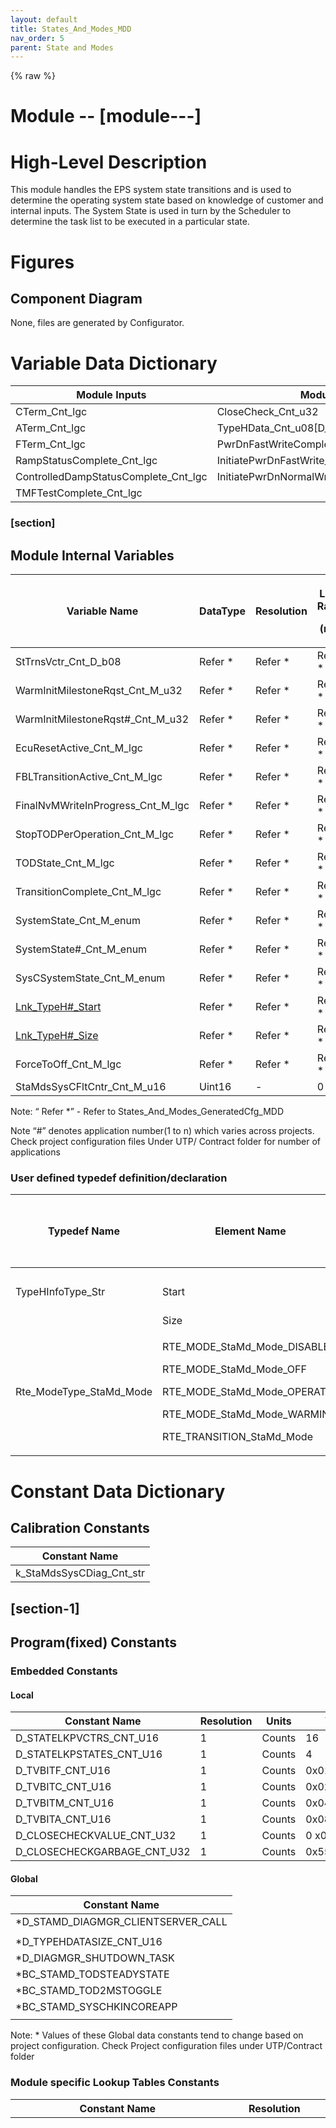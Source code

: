 ```yaml
---
layout: default
title: States_And_Modes_MDD
nav_order: 5
parent: State and Modes
---
```

{% raw %}
# Module --  [module---]

# High-Level Description

This module handles the EPS system state transitions and is used to
determine the operating system state based on knowledge of customer and
internal inputs. The System State is used in turn by the Scheduler to
determine the task list to be executed in a particular state.

# Figures

## Component Diagram 

None, files are generated by Configurator.

#  Variable Data Dictionary

| Module Inputs                        | Module Outputs                               |
|------------------------------------|------------------------------------|
| CTerm_Cnt_lgc                        | CloseCheck_Cnt_u32                           |
| ATerm_Cnt_lgc                        | TypeHData_Cnt_u08\[D_TYPEHDATASIZE_CNT_U16\] |
| FTerm_Cnt_lgc                        | PwrDnFastWriteComplete_Cnt_lgc               |
| RampStatusComplete_Cnt_lgc           | InitiatePwrDnFastWrite_Cnt_lgc               |
| ControlledDampStatusComplete_Cnt_lgc | InitiatePwrDnNormalWrite_Cnt_lgc             |
| TMFTestComplete_Cnt_lgc              |                                              |

###  [section]

## Module Internal Variables

<table>
<colgroup>
<col style="width: 19%" />
<col style="width: 8%" />
<col style="width: 7%" />
<col style="width: 8%" />
<col style="width: 7%" />
<col style="width: 6%" />
<col style="width: 42%" />
</colgroup>
<thead>
<tr class="header">
<th>Variable Name</th>
<th>DataType</th>
<th>Resolution</th>
<th><p>Legal Range</p>
<p>(min)</p></th>
<th><p>Legal Range</p>
<p>(max)</p></th>
<th>Multiplicity</th>
<th>Software Segment</th>
</tr>
</thead>
<tbody>
<tr class="odd">
<td>StTrnsVctr_Cnt_D_b08</td>
<td>Refer *</td>
<td>Refer *</td>
<td>Refer *</td>
<td>Refer *</td>
<td>1:1</td>
<td>STAMD#_START_SEC_VAR_CLEARED_8</td>
</tr>
<tr class="even">
<td>WarmInitMilestoneRqst_Cnt_M_u32</td>
<td>Refer *</td>
<td>Refer *</td>
<td>Refer *</td>
<td>Refer *</td>
<td>1:1</td>
<td>STAMD#_START_SEC_VAR_CLEARED_32</td>
</tr>
<tr class="odd">
<td>WarmInitMilestoneRqst#_Cnt_M_u32</td>
<td>Refer *</td>
<td>Refer *</td>
<td>Refer *</td>
<td>Refer *</td>
<td>0:n</td>
<td>STAMD#_START_SEC_VAR_CLEARED_32</td>
</tr>
<tr class="even">
<td>EcuResetActive_Cnt_M_lgc</td>
<td>Refer *</td>
<td>Refer *</td>
<td>Refer *</td>
<td>Refer *</td>
<td><u>1:1</u></td>
<td><u>STAMD#_START_SEC_VAR_CLEARED_BOOLEAN</u></td>
</tr>
<tr class="odd">
<td>FBLTransitionActive_Cnt_M_lgc</td>
<td>Refer *</td>
<td>Refer *</td>
<td>Refer *</td>
<td>Refer *</td>
<td><u>1:1</u></td>
<td><u>STAMD#_START_SEC_VAR_CLEARED_BOOLEAN</u></td>
</tr>
<tr class="even">
<td>FinalNvMWriteInProgress_Cnt_M_lgc</td>
<td>Refer *</td>
<td>Refer *</td>
<td>Refer *</td>
<td>Refer *</td>
<td>1:1</td>
<td>STAMD#_START_SEC_VAR_CLEARED_BOOLEAN</td>
</tr>
<tr class="odd">
<td>StopTODPerOperation_Cnt_M_lgc</td>
<td>Refer *</td>
<td>Refer *</td>
<td>Refer *</td>
<td>Refer *</td>
<td>1:1</td>
<td>STAMD#_START_SEC_VAR_CLEARED_BOOLEAN</td>
</tr>
<tr class="even">
<td>TODState_Cnt_M_lgc</td>
<td>Refer *</td>
<td>Refer *</td>
<td>Refer *</td>
<td>Refer *</td>
<td>1:1</td>
<td>STAMD#_START_SEC_VAR_CLEARED_BOOLEAN</td>
</tr>
<tr class="odd">
<td>TransitionComplete_Cnt_M_lgc</td>
<td>Refer *</td>
<td>Refer *</td>
<td>Refer *</td>
<td>Refer *</td>
<td>1:1</td>
<td>STAMD#_START_SEC_VAR_CLEARED_BOOLEAN</td>
</tr>
<tr class="even">
<td>SystemState_Cnt_M_enum</td>
<td>Refer *</td>
<td>Refer *</td>
<td>Refer *</td>
<td>Refer *</td>
<td>1:1</td>
<td>STAMD#_START_SEC_VAR_INIT_UNSPECIFIED</td>
</tr>
<tr class="odd">
<td>SystemState#_Cnt_M_enum</td>
<td>Refer *</td>
<td>Refer *</td>
<td>Refer *</td>
<td>Refer *</td>
<td>0:n</td>
<td>STAMD#_START_SEC_VAR_INIT_UNSPECIFIED</td>
</tr>
<tr class="even">
<td>SysCSystemState_Cnt_M_enum</td>
<td>Refer *</td>
<td>Refer *</td>
<td>Refer *</td>
<td>Refer *</td>
<td>1:1</td>
<td>STAMD#_START_SEC_VAR_INIT_UNSPECIFIED</td>
</tr>
<tr class="odd">
<td><u>Lnk_TypeH#_Start</u></td>
<td>Refer *</td>
<td>Refer *</td>
<td>Refer *</td>
<td>Refer *</td>
<td>0:n</td>
<td>AP_STAMD_CONST</td>
</tr>
<tr class="even">
<td><u>Lnk_TypeH#_Size</u></td>
<td>Refer *</td>
<td>Refer *</td>
<td>Refer *</td>
<td>Refer *</td>
<td>0:n</td>
<td>AP_STAMD_CONST</td>
</tr>
<tr class="odd">
<td>ForceToOff_Cnt_M_lgc</td>
<td>Refer *</td>
<td>Refer *</td>
<td>Refer *</td>
<td>Refer *</td>
<td>1:1</td>
<td>STAMD#_START_SEC_VAR_CLEARED_BOOLEAN</td>
</tr>
<tr class="even">
<td>StaMdsSysCFltCntr_Cnt_M_u16</td>
<td>Uint16</td>
<td>-</td>
<td>0</td>
<td>255</td>
<td>-</td>
<td>AP_STAMD_VAR</td>
</tr>
</tbody>
</table>

Note: “ Refer \*” - Refer to States_And_Modes_GeneratedCfg_MDD

Note “#” denotes application number(1 to n) which varies across
projects. Check project configuration files Under UTP/ Contract folder
for number of applications

### User defined typedef definition/declaration 

<table>
<colgroup>
<col style="width: 37%" />
<col style="width: 24%" />
<col style="width: 16%" />
<col style="width: 11%" />
<col style="width: 11%" />
</colgroup>
<thead>
<tr class="header">
<th>Typedef Name</th>
<th>Element Name</th>
<th>User Defined Type</th>
<th><p>Legal Range</p>
<p>(min)</p></th>
<th><p>Legal Range</p>
<p>(max)</p></th>
</tr>
</thead>
<tbody>
<tr class="odd">
<td></td>
<td></td>
<td></td>
<td></td>
<td></td>
</tr>
<tr class="even">
<td>TypeHInfoType_Str</td>
<td>Start</td>
<td>Const uint8 pointer</td>
<td>0</td>
<td>Full</td>
</tr>
<tr class="odd">
<td></td>
<td>Size</td>
<td>Uint32</td>
<td>0</td>
<td>Full</td>
</tr>
<tr class="even">
<td>Rte_ModeType_StaMd_Mode</td>
<td><p>RTE_MODE_StaMd_Mode_DISABLE</p>
<p>RTE_MODE_StaMd_Mode_OFF</p>
<p>RTE_MODE_StaMd_Mode_OPERATE</p>
<p>RTE_MODE_StaMd_Mode_WARMINIT</p>
<p>RTE_TRANSITION_StaMd_Mode</p></td>
<td>N/A</td>
<td>N/A</td>
<td>N/A</td>
</tr>
</tbody>
</table>

# Constant Data Dictionary

## Calibration Constants

| Constant Name            |
|--------------------------|
| k_StaMdsSysCDiag_Cnt_str |

##  [section-1]

## Program(fixed) Constants

### Embedded Constants

#### Local

| Constant Name               | Resolution | Units  | Value       |
|-----------------------------|------------|--------|-------------|
| D_STATELKPVCTRS_CNT_U16     | 1          | Counts | 16          |
| D_STATELKPSTATES_CNT_U16    | 1          | Counts | 4           |
| D_TVBITF_CNT_U16            | 1          | Counts | 0x01        |
| D_TVBITC_CNT_U16            | 1          | Counts | 0x02        |
| D_TVBITM_CNT_U16            | 1          | Counts | 0x04        |
| D_TVBITA_CNT_U16            | 1          | Counts | 0x08        |
| D_CLOSECHECKVALUE_CNT_U32   | 1          | Counts | 0 x00FF00FF |
| D_CLOSECHECKGARBAGE_CNT_U32 | 1          | Counts | 0x5555AAAA  |

#### Global

| Constant Name                                       |
|-----------------------------------------------------|
| \*D_STAMD_DIAGMGR_CLIENTSERVER_CALL                 |
|                                                     |
| \*D_TYPEHDATASIZE_CNT_U16                           |
| <span class="mark">\*D_DIAGMGR_SHUTDOWN_TASK</span> |
| \*BC_STAMD_TODSTEADYSTATE                           |
| \*BC_STAMD_TOD2MSTOGGLE                             |
| \*BC_STAMD_SYSCHKINCOREAPP                          |
|                                                     |

Note: \* Values of these Global data constants tend to change based on
project configuration. Check Project configuration files under
UTP/Contract folder

### Module specific Lookup Tables Constants

<table style="width:100%;">
<colgroup>
<col style="width: 32%" />
<col style="width: 11%" />
<col style="width: 40%" />
<col style="width: 16%" />
</colgroup>
<thead>
<tr class="header">
<th>Constant Name</th>
<th>Resolution</th>
<th>Value</th>
<th>Software Segment</th>
</tr>
</thead>
<tbody>
<tr class="odd">
<td>Rte_ModeType_StaMd_Mode t_StateLkpTbl_Cnt_u8
[D_STATELKPSTATES_CNT_U16] [D_STATELKPVCTRS_CNT_U16]</td>
<td>N/A</td>
<td><p>{ {RTE_MODE_StaMd_Mode_OFF,</p>
<blockquote>
<p>RTE_MODE_StaMd_Mode_OFF,</p>
<p>RTE_MODE_StaMd_Mode_OFF,</p>
<p>RTE_MODE_StaMd_Mode_OFF,</p>
<p>RTE_MODE_StaMd_Mode_OFF,</p>
<p>RTE_MODE_StaMd_Mode_OFF,</p>
<p>RTE_MODE_StaMd_Mode_OFF,</p>
<p>RTE_MODE_StaMd_Mode_OFF,</p>
<p>RTE_MODE_StaMd_Mode_DISABLE,</p>
<p>RTE_MODE_StaMd_Mode_DISABLE,</p>
<p>RTE_MODE_StaMd_Mode_WARMINIT,</p>
<p>RTE_MODE_StaMd_Mode_DISABLE,</p>
<p>RTE_MODE_StaMd_Mode_ DISABLE,</p>
<p>RTE_MODE_StaMd_Mode_ DISABLE,</p>
<p>RTE_MODE_StaMd_Mode_ WARMINIT,</p>
<p>RTE_MODE_StaMd_Mode_ DISABLE },</p>
</blockquote>
<p>{RTE_MODE_StaMd_Mode_OFF,</p>
<blockquote>
<p>RTE_MODE_StaMd_Mode_OFF,</p>
<p>RTE_MODE_StaMd_Mode_OFF,</p>
<p>RTE_MODE_StaMd_Mode_OFF,</p>
<p>RTE_MODE_StaMd_Mode_OFF,</p>
<p>RTE_MODE_StaMd_Mode_OFF,</p>
<p>RTE_MODE_StaMd_Mode_OFF,</p>
<p>RTE_MODE_StaMd_Mode_OFF,</p>
<p>RTE_MODE_StaMd_Mode_WARMINIT,</p>
<p>RTE_MODE_StaMd_Mode_WARMINIT,</p>
<p>RTE_MODE_StaMd_Mode_WARMINIT,</p>
<p>RTE_MODE_StaMd_Mode_WARMINIT,</p>
<p>RTE_MODE_StaMd_Mode_WARMINIT,</p>
<p>RTE_MODE_StaMd_Mode_WARMINIT,</p>
<p>RTE_MODE_StaMd_Mode_WARMINIT,</p>
<p>RTE_MODE_StaMd_Mode_WARMINIT},</p>
</blockquote>
<p>{RTE_MODE_StaMd_Mode_OPERATE,</p>
<blockquote>
<p>RTE_MODE_StaMd_Mode_OPERATE,</p>
<p>RTE_MODE_StaMd_Mode_OPERATE,</p>
<p>RTE_MODE_StaMd_Mode_OPERATE,</p>
<p>RTE_MODE_StaMd_Mode_DISABLE,</p>
<p>RTE_MODE_StaMd_Mode_DISABLE,</p>
<p>RTE_MODE_StaMd_Mode_DISABLE,</p>
<p>RTE_MODE_StaMd_Mode_DISABLE,</p>
<p>RTE_MODE_StaMd_Mode_OPERATE,</p>
<p>RTE_MODE_StaMd_Mode_OPERATE,</p>
<p>RTE_MODE_StaMd_Mode_OPERATE,</p>
<p>RTE_MODE_StaMd_Mode_OPERATE,</p>
<p>RTE_MODE_StaMd_Mode_DISABLE,</p>
<p>RTE_MODE_StaMd_Mode_DISABLE,</p>
<p>RTE_MODE_StaMd_Mode_DISABLE,</p>
<p>RTE_MODE_StaMd_Mode_DISABLE},</p>
</blockquote>
<p>{RTE_MODE_StaMd_Mode_DISABLE,</p>
<blockquote>
<p>RTE_MODE_StaMd_Mode_DISABLE,</p>
<p>RTE_MODE_StaMd_Mode_DISABLE,</p>
<p>RTE_MODE_StaMd_Mode_DISABLE,</p>
<p>RTE_MODE_StaMd_Mode_DISABLE,</p>
<p>RTE_MODE_StaMd_Mode_DISABLE,</p>
<p>RTE_MODE_StaMd_Mode_DISABLE,</p>
<p>RTE_MODE_StaMd_Mode_DISABLE,</p>
<p>RTE_MODE_StaMd_Mode_WARMINIT,</p>
<p>RTE_MODE_StaMd_Mode_DISABLE,</p>
<p>RTE_MODE_StaMd_Mode_WARMINIT,</p>
<p>RTE_MODE_StaMd_Mode_DISABLE,</p>
<p>RTE_MODE_StaMd_Mode_WARMINIT,</p>
<p>RTE_MODE_StaMd_Mode_DISABLE,</p>
<p>RTE_MODE_StaMd_Mode_OPERATE,</p>
<p>RTE_MODE_StaMd_Mode_DISABLE}</p>
</blockquote>
<p>}</p></td>
<td>CONST_UNSPECIFIED</td>
</tr>
<tr class="even">
<td>T_CurrentSystemState_Ptr_enum[ *SIZE]</td>
<td>N/A</td>
<td>Refer *</td>
<td>AP_STAMD_CONST</td>
</tr>
<tr class="odd">
<td>T_TypeHInfo_Cnt_Str[ *SIZE]</td>
<td>TypeHInfoType_Str</td>
<td>Refer *</td>
<td>AP_STAMD_CONST</td>
</tr>
<tr class="even">
<td>T_WarmInitMilestoneRqst_Ptr_enum[*SIZE]</td>
<td>N/A</td>
<td>Refer *</td>
<td>AP_STAMD_CONST</td>
</tr>
</tbody>
</table>

**Note:** The entries in the state lookup table rely on the fact that
generated values for the system state are maintained. If the generated
values are changed then the entries have to re arranged.

Note: \* SIZE for above tables varies across projects.Check Project
configuration files for size and elements of tables.**.**

Note: Refer \* **:** Refer to States_And_Modes_GeneratedCfg_MDD

# Functions/Macros used by the Sub-Modules 

## Library Functions / Macros 

The library functions / Macros that are called by the various sub
modules are identified below,

1.  

## Data Hiding Functions

None

## Global Functions/Macros Defined by this Module

### Process WarmInit Milestone Complete

|                      |                                         |             |     |     |
|--------------|-------------------------------|------------|--------|--------|
| **Function Name**    | MilestoneRqst_WarmInitMilestoneComplete | Type        | Min | Max |
| **Arguments Passed** | user                                    | StaMd_Users | 0   | 31  |
| **Return Value**     | None                                    |             |     |     |

#### Description

![](ElectricPowerSteering_TexasInstruments_FIAT_321_website/docs/StaMd/doc/mediax/media/image1.emf)

### Process WarmInit Milestone Not Complete

|                      |                                            |             |     |     |
|--------------|-------------------------------|------------|--------|--------|
| **Function Name**    | MilestoneRqst_WarmInitMilestoneNotComplete | Type        | Min | Max |
| **Arguments Passed** | user                                       | StaMd_Users | 0   | 31  |
| **Return Value**     | None                                       |             |     |     |

#### Description

![](ElectricPowerSteering_TexasInstruments_FIAT_321_website/docs/StaMd/doc/mediax/media/image2.emf)

### States and Modes ECU Reset

|                      |                     |      |     |     |
|----------------------|---------------------|------|-----|-----|
| **Function Name**    | StaMd_SCom_EcuReset | Type | Min | Max |
| **Arguments Passed** | none                |      |     |     |
| **Return Value**     | None                |      |     |     |

#### Description

EcuResetActive_Cnt_M_lgc = TRUE

### States and Modes prepare for FBL transition request

|                      |                             |      |     |     |
|----------------------|-----------------------------|------|-----|-----|
| **Function Name**    | StaMd_SCom_FBLTransitionReq | Type | Min | Max |
| **Arguments Passed** | none                        |      |     |     |
| **Return Value**     | None                        |      |     |     |

#### Description

FBLTransitionActive_Cnt_M_lgc = TRUE

### States and Modes Transition Function

|                      |             |      |     |     |
|----------------------|-------------|------|-----|-----|
| **Function Name**    | StaMd_Trns1 | Type | Min | Max |
| **Arguments Passed** | none        |      |     |     |
| **Return Value**     | None        |      |     |     |

#### Description

*Note: D_STAMD_DIAGMGR_CLIENTSERVER_CALL is generated as STD_ON or
STD_OFF based on the configuration of the program.*

### States and Modes Initialization

#### Description – StaMd_Init0

|                      |             |      |     |     |
|----------------------|-------------|------|-----|-----|
| **Function Name**    | StaMd_Init0 | Type | Min | Max |
| **Arguments Passed** | none        |      |     |     |
| **Return Value**     | None        |      |     |     |

#### Description

![](ElectricPowerSteering_TexasInstruments_FIAT_321_website/docs/StaMd/doc/mediax/media/image4.emf)

###  [section-2]

#### Description– StaMd_Init1

|                      |             |      |     |     |
|----------------------|-------------|------|-----|-----|
| **Function Name**    | StaMd_Init1 | Type | Min | Max |
| **Arguments Passed** | none        |      |     |     |
| **Return Value**     | None        |      |     |     |

#### Description

![](ElectricPowerSteering_TexasInstruments_FIAT_321_website/docs/StaMd/doc/mediax/media/image5.emf)

### States and Modes Periodic

|                      |            |      |     |     |
|----------------------|------------|------|-----|-----|
| **Function Name**    | StaMd_Per1 | Type | Min | Max |
| **Arguments Passed** | none       |      |     |     |
| **Return Value**     | None       |      |     |     |

#### Description![](ElectricPowerSteering_TexasInstruments_FIAT_321_website/docs/StaMd/doc/mediax/media/image6.emf)

![](ElectricPowerSteering_TexasInstruments_FIAT_321_website/docs/StaMd/doc/mediax/media/image7.emf)

### System State Check

<table>
<colgroup>
<col style="width: 16%" />
<col style="width: 39%" />
<col style="width: 17%" />
<col style="width: 13%" />
<col style="width: 12%" />
</colgroup>
<tbody>
<tr class="odd">
<td><strong>Function Name</strong></td>
<td>SystemStateCheck</td>
<td>Type</td>
<td>Min</td>
<td>Max</td>
</tr>
<tr class="even">
<td><strong>Arguments Passed</strong></td>
<td>FTermActive_Cnt_T_lgc</td>
<td>boolean</td>
<td>FALSE</td>
<td>TRUE</td>
</tr>
<tr class="odd">
<td></td>
<td>CTermActive_Cnt_T_lgc</td>
<td>boolean</td>
<td>FALSE</td>
<td>TRUE</td>
</tr>
<tr class="even">
<td></td>
<td>ATermActive_Cnt_T_lgc</td>
<td>boolean</td>
<td>FALSE</td>
<td>TRUE</td>
</tr>
<tr class="odd">
<td></td>
<td>RampStatusCmp_Cnt_T_lgc</td>
<td>boolean</td>
<td>FALSE</td>
<td>TRUE</td>
</tr>
<tr class="even">
<td></td>
<td>CtrldDmpStsCmp_Cnt_T_lgc</td>
<td>boolean</td>
<td>FALSE</td>
<td>TRUE</td>
</tr>
<tr class="odd">
<td></td>
<td>TMFTestComplete_Cnt_T_lgc</td>
<td>boolean</td>
<td>FALSE</td>
<td>TRUE</td>
</tr>
<tr class="even">
<td></td>
<td>SysCFltCntr_Ptr_T_u16</td>
<td>uint16 *</td>
<td>0</td>
<td>255</td>
</tr>
<tr class="odd">
<td><strong>Return Value</strong></td>
<td>FaultStatus_Cnt_T_enum</td>
<td>NxtrDiagMgrStatus</td>
<td colspan="2"><p>NTC_STATUS_PASSED</p>
<p>NTC_STATUS_FAILED</p>
<p>NTC_STATUS_PREPASSED</p>
<p>NTC_STATUS_PREFAILED</p></td>
</tr>
</tbody>
</table>

#### Description

#### ![](ElectricPowerSteering_TexasInstruments_FIAT_321_website/docs/StaMd/doc/mediax/media/image8.emf) [section-3]

![](ElectricPowerSteering_TexasInstruments_FIAT_321_website/docs/StaMd/doc/mediax/media/image9.emf)

## Local Functions/Macros Used by this MDD only

### Macro Function \#1

SetBits_m(var, mask) : var = var \| mask

### Macro Function \#2

ClrBits_m(var, mask) : var = var & mask

### Local Function \#1

<table>
<colgroup>
<col style="width: 10%" />
<col style="width: 36%" />
<col style="width: 23%" />
<col style="width: 14%" />
<col style="width: 15%" />
</colgroup>
<tbody>
<tr class="odd">
<td><strong>Function Name</strong></td>
<td>BldTranVctr</td>
<td>Type</td>
<td>Min</td>
<td>Max</td>
</tr>
<tr class="even">
<td><strong>Arguments Passed</strong></td>
<td>SysState_Cnt_T_Enum</td>
<td>Rte_ModeType_StaMd_Mode</td>
<td colspan="2"><p>RTE_MODE_StaMd_Mode_DISABLE</p>
<p>RTE_MODE_StaMd_Mode_OFF</p>
<p>RTE_MODE_StaMd_Mode_OPERATE</p>
<p>RTE_MODE_StaMd_Mode_WARMINIT</p>
<p>RTE_TRANSITION_StaMd_Mode</p></td>
</tr>
<tr class="odd">
<td></td>
<td>FTermActive_Cnt_T_lgc</td>
<td>boolean</td>
<td>FALSE</td>
<td>TRUE</td>
</tr>
<tr class="even">
<td></td>
<td>CTermActive_Cnt_T_lgc</td>
<td>boolean</td>
<td>FALSE</td>
<td>TRUE</td>
</tr>
<tr class="odd">
<td></td>
<td>ATermActive_Cnt_T_lgc</td>
<td>boolean</td>
<td>FALSE</td>
<td>TRUE</td>
</tr>
<tr class="even">
<td></td>
<td>RampStatusCmp_Cnt_T_lgc</td>
<td>boolean</td>
<td>FALSE</td>
<td>TRUE</td>
</tr>
<tr class="odd">
<td></td>
<td>CtrldDmpStsCmp_Cnt_T_lgc</td>
<td>boolean</td>
<td>FALSE</td>
<td>TRUE</td>
</tr>
<tr class="even">
<td><strong>Return Value</strong></td>
<td>TransVec_Cnt_T_u8</td>
<td>uint8</td>
<td>FULL</td>
<td>FULL</td>
</tr>
</tbody>
</table>

#### Design Rationale

NvM_GetErrorStatus has been used instead of an RTE_Call_GetErrorStatus
in order to specify the blockID and also to prevent the integrator map
it to a wrong port interface.

#### Description![](ElectricPowerSteering_TexasInstruments_FIAT_321_website/docs/StaMd/doc/mediax/media/image10.emf)

### Local Function \#2

|                      |           |      |     |     |
|----------------------|-----------|------|-----|-----|
| **Function Name**    | ReadTypeH | Type | Min | Max |
| **Arguments Passed** | None      |      |     |     |
| **Return Value**     | none      |      |     |     |

#### Design Rationale

ReadTypeH functions call has been added to this module although the FDD
doesn’t call them out as this module performs the system NvH memory read
after system power up.

#### Description

![](ElectricPowerSteering_TexasInstruments_FIAT_321_website/docs/StaMd/doc/mediax/media/image11.emf)

### Local Function \#3

|                      |            |      |     |     |
|----------------------|------------|------|-----|-----|
| **Function Name**    | WriteTypeH | Type | Min | Max |
| **Arguments Passed** | none       |      |     |     |
| **Return Value**     | none       |      |     |     |

#### Design Rationale

WriteTypeH functions call has been added to this module although the FDD
doesn’t call them out as this module performs the system NvH memory
write before system shutdown.

#### Description

![](ElectricPowerSteering_TexasInstruments_FIAT_321_website/docs/StaMd/doc/mediax/media/image12.emf)

### Local Function \#4

|                      |                                 |         |       |      |
|--------|--------------------------|-----------------|-----------|-----------|
| **Function Name**    | CheckWarmInitComplete           | Type    | Min   | Max  |
| **Arguments Passed** | None                            |         |       |      |
| **Return Value**     | WarmInitMilestoneComp_Cnt_T_lgc | Boolean | FALSE | TRUE |

#### Description

# ![](ElectricPowerSteering_TexasInstruments_FIAT_321_website/docs/StaMd/doc/mediax/media/image13.emf) Software Module Implementation

## Initial Data Values

| Data          | Value           |
|---------------|-----------------|
| CTerm_Cnt_lgc | D_FALSE_CNT_LGC |
| ATerm_Cnt_lgc | D_TRUE_CNT_LGC  |
| FTerm_Cnt_lgc | D_FALSE_CNT_LGC |

##  [section-4]

## Initialization Functions

### Init: 

## Periodic Functions

## Fault Recovery Functions

None

## Shutdown Functions

None

## Interrupt Functions

None

## Serial Communication Functions

## Execution Requirements

## Execution Sequence of the Module

## \_Init0 is called outside of the Rte, from ECUStartup and needs to RUN prior to any function that requires the use of TypeH data.Execution Rates for sub-modules called by the Scheduler [init0-is-called-outside-of-the-rte-from-ecustartup-and-needs-to-run-prior-to-any-function-that-requires-the-use-of-typeh-data.execution-rates-for-sub-modules-called-by-the-scheduler]

| Function Name | Calling Frequency | System State(s) in which the function is called |
|----------------------------|-----------------|----------------------------|
| StaMd_Init0   | Once at init      | Cold Init                                       |
|               |                   |                                                 |
|               |                   |                                                 |

## Execution Requirements for Serial Communication Functions 

| Function Name | Sub-Module called by (Serial Comm Function Name) |
|---------------|--------------------------------------------------|
|               |                                                  |

#  [section-5]

#  Memory Map Definition Requirements

## Sub Modules (Functions)

This table identifies the software segments for functions identified in
this module.

| Name of Sub Module | Software Segment |
|--------------------|------------------|
|                    |                  |
|                    |                  |
|                    |                  |
|                    |                  |

##  [section-6]

## Global and Local Functions

This table identifies the software segments for global and local
functions identified in this module.

| Name of Sub Module                         | Software Segment       |
|--------------------------------------------|------------------------|
| BldTranVctr                                | RTE_AP_STAMD_APPL_CODE |
| MilestoneRqst_WarmInitMilestoneComplete    | RTE_AP_STAMD_APPL_CODE |
| MilestoneRqst_WarmInitMilestoneNotComplete | RTE_AP_STAMD_APPL_CODE |
| ReadTypeH                                  | RTE_AP_STAMD_APPL_CODE |
| WriteTypeH                                 | RTE_AP_STAMD_APPL_CODE |
| CheckWarmInitComplete                      | RTE_AP_STAMD_APPL_CODE |
| SystemStateCheck                           | RTE_AP_STAMD_APPL_CODE |
| StaMd_SCom_EcuReset                        | RTE_AP_STAMD_APPL_CODE |
| StaMd_Trns1                                | RTE_AP_STAMD_APPL_CODE |
| StaMd_Per1                                 | RTE_AP_STAMD_APPL_CODE |
| StaMd_Init0                                | AP_STAMD_CODE          |
| StaMd_Init1                                | RTE_AP_STAMD_APPL_CODE |

#  [section-7]

#  Known Issues / Limitations With Design

1.  .FDD does not currently support “Transition” state required for RTE
    runnables triggered on state transitions. Current design simply does
    nothing if in “Transition” state.

2.  FDD requirement state that an off state milestone is considered as
    complete when all the NVM writes are complete. This milestone is
    currently performed internally by querying the NVM write status in
    this module.

3.  FDD calls out for the F Term input to this module as a Boolean type
    diagnostic flag that is used to indicate a fault requesting removal
    of assist and currently there is no requirement for a component to
    send out this flag(according to FDD data dictionary version 86 dated
    16^th^ Mar 2012). However, it has been implemented in Diagnostic
    manager version FDD37B_001.6

#  Revision Control Log

|             |            |                                                                                                 |            |                     |
|------|-------|------------------------------------------|----------|---------|
| **Item \#** | **Rev \#** | **Change Description**                                                                          | **Date**   | **Author Initials** |
| 1           | 1          | Initial EA3.0 version.                                                                          | 11-Apr-11  | LWW                 |
| 2           | 2          | Updated range errors found during UTP                                                           | 13-Apr-11  | LWW                 |
| 3           | 3          | Added RampStatusCmp_Cnt_T_lgc                                                                   | 05-Jan-12  | M. Story            |
| 4           | 4          | Updated for issues found at Unit Test                                                           | 30-Jan-12  | M. Story            |
| 5           | 5          | Updates to meet FDD 10C v006                                                                    | 20-Mar-12  | VK                  |
| 6           | 6          | Updates to fix anomaly 3143                                                                     | 09-Apr-12  | VK                  |
| 7           | 7          | Added SCom function and logic to perform ECU Reset                                              | 26-Apr-12  | LWW                 |
| 8           | 8          | Updated to fix Anom 3158 for LookUpTable                                                        | 7-May-12   | NRAR                |
| 9           | 9          | Added EEPROM Failed to Close check                                                              | 27-Jul-12  | OT                  |
| 10          | 10         | Changed write complete check on Close Check diagnostic                                          | 03-Aug-12  | LWW                 |
| 11          | 11         | Added checkpoints, removed call to end operation cycle, added a MemMap section for const table  | 21-Sep-12  | LWW                 |
| 12          | 12         | Updated to the latest src(v16)                                                                  | 15-Feb-13  | VK                  |
| 13          | 13         | Moved state transition complete logic ahead of the switch case statement to always be performed | 05-Jun-13  | KJS                 |
| 14          | 14         | Applied final changes to A5108 correction in Per1                                               | 05-Jun-13  | KJS                 |
| 15          | 15         | Changes made to MDD to be more generic for all projects                                         | 18-June-13 | NRAR                |
| 16          | 16         | MDD version updated to match synergy version                                                    | 27-June-13 | NRAR                |
| 17          | 17         | Fixed anomaly 5205, added logic to force TOD low in toggle mode during powerdown.               | 27-June-13 | LWW                 |
| 18          | 18         | Add configurable macro NVMGETERRORSTATUS() CR#11065                                             | 11-Dec-13  | BDO                 |
| 19          | 19         | Added StaMd_Init0 as a trusted call to only handle ReadTypeH memory across applications         | 12-Dec-13  | BDO                 |
| 20          | 20         | Change designation of StaMd_Init0 from RTE_AP_STAMD_APPL_CODE to AP_STAMD_CODE.                 | 20-Dec-13  | BDO                 |
| 21          | 21         | Update to FDD ES10B version 13 to address anomaly 5388 - 11347                                  | 07-Feb-14  | BDO                 |
| 22          | 22         | Anomaly 7307 - software updates for consistency with FDD ES10B version 13 12602                 | 28-Oct-14  | BDO                 |
| 23          | 23         | Unit Testing finding fixes                                                                      | 19-nov-14  | KPITPM              |

{% endraw %}
